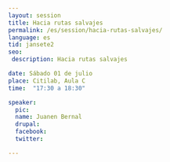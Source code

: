 ```yaml
---
layout: session
title: Hacia rutas salvajes
permalink: /es/session/hacia-rutas-salvajes/
language: es
tid: jansete2
seo:
 description: Hacia rutas salvajes

date: Sábado 01 de julio
place: Citilab, Aula C
time:  "17:30 a 18:30"

speaker:
  pic:
  name: Juanen Bernal
  drupal:
  facebook:
  twitter:

---
```

